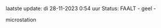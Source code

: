 laatste update: 
di 28-11-2023  0:54   uur 
Status: FAALT - geel - 
<div class="service Y">microstation</div>